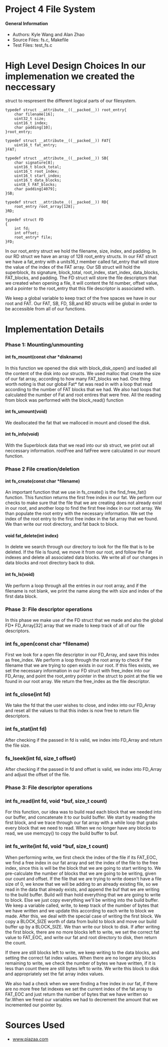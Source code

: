 # Project 4 File System

#### General Information   
- Authors: Kyle Wang and Alan Zhao   
- Source Files: fs.c, Makefile   
- Test Files: test_fs.c

# High Level Design Choices  In our implemenation we created the neccessary
struct to respresent the different logical parts of our filesystem.

``` 
typedef struct __attribute__((__packed__)) root_entry{
	char filename[16];
	uint32_t size;
	uint16_t index;
	char padding[10];
}root_entry;

typedef struct __attribute__((__packed__)) FAT{		
	uint16_t fat_entry;
}FAT;

typedef struct __attribute__((__packed__)) SB{
	char signature[8];
	uint16_t block_total;
	uint16_t root_index;
	uint16_t start_index;
	uint16_t data_blocks;
	uint8_t FAT_blocks;
	char padding[4079];
}SB;

typedef struct __attribute__((__packed__)) RD{
	root_entry root_array[128];
}RD;

typedef struct FD
{
	int fd;
	int offset;
	root_entry* file;
}FD;
```

In our root_entry struct we hold the filename, size, index, and padding. In our
RD struct we have an array of 128 root_entry structs. In our FAT struct we have
a fat_entry with a units16_t member called fat_entry that will store the value
of the index of the FAT array. Our SB struct will hold the superblock, its
signature, block_total, root_index, start_index, data_blocks, FAT_blocks, and
padding. The FD struct will store the file descriptors that we created when
opening a file, it will content the fd number, offset value, and a pointer to
the root_entry that this file descriptor is associated with.

We keep a global variable to keep tract of the free spaces we have in our root
and FAT. Our FAT, SB, FD, SB,and RD structs will be global in order to be
accessible from all of our functions.

# **Implementation Details**

### Phase 1: Mounting/unmounting
#### int fs_mount(const char *diskname)

In this function we opened the disk with block_disk_open() and loaded all the
content of the disk into our structs. We used malloc that create the size of our
fat array, according to how many FAT_blocks we had. One thing worth noting is
that our global Fat* fat was read in with a loop that read according to the
number of FAT blocks that we had. We also had loops that calculated the number
of Fat and root entires that were free. All the reading from block was performed
with the block_read() function

#### int fs_umount(void)

We deallocated the fat that we malloced in mount and closed the disk. 

#### int fs_info(void)

With the Superblock data that we read into our sb struct, we print out all
neccessary information. rootFree and fatFree were calculated in our mount
function.

### Phase 2 File creation/deletion
#### int fs_create(const char *filename)

An important function that we use in fs_create() is the find_free_fat()
function. This function returns the first free index in our fat. We perform our
checks to make sure that the file that we are creating does not already exist in
our root, and another loop to find the first free index in our root array. We
than populate the root entry with the necessary information. We set the index of
the root entry to the first free index in the fat array that we found. We than
write our root directory, and fat back to block.

#### void fat_delete(int index)

In delete we search through our directory to look for the file that is to be
deleted. If the file is found, we move it from our root, and follow the Fat
indexes and delete all associated data blocks. We write all of our changes in
data blocks and root directory back to disk.

#### int fs_ls(void)

We perform a loop through all the entries in our root array, and if the filename
is not blank, we print the name along the with size and index of the first data
block.

### Phase 3: File descriptor operations

In this phase we make use of the FD struct that we made and also the global FD*
FD_Array[32] array that we made to keep track of all of our file descriptors.

### int fs_open(const char *filename)

First we look for a open file descriptor in our FD_Array, and save this index as
free_index. We perform a loop through the root array to check if the filename
that we are trying to open exists in our root. If this files exists, we set the
necessary information in our FD struct with free_index into our FD_Array, and
point the root_entry pointer in the struct to point at the file we found in our
root array. We return the free_index as the file descriptor.

### int fs_close(int fd)

We take the fd that the user wishes to close, and index into our FD_Array and
reset all the values to that this index is now free to return file descriptors.

### int fs_stat(int fd)

After checking if the passed in fd is valid, we index into FD_Array and return
the file size.

### fs_lseek(int fd, size_t offset)

After checking if the passed in fd and offset is valid, we index into FD_Array
and adjust the offset of the file.

### Phase 3: File descriptor operations
### int fs_read(int fd, void *buf, size_t count)

For this function, our idea was to build read each block that we needed into our
buffer, and concatenate  it to our build buffer. We start by reading the first
block, and we trace through our fat array with a while loop that grabs every
block that we need to read. When we no longer have any blocks to read, we use
memcpy() to copy the build buffer to buf.

### int fs_write(int fd, void *buf, size_t count)

When performing write, we first check the index of the file if its FAT_EOC, we
find a free index in our fat array and set the index of the file to the free
index, since this is will be the block that we are going to start writing to. We
pre-calculate the number of blocks that we are going to be writing, given our
count and offset. If the file that we are trying to write doesn't have a file
size of 0, we know that we will be adding to an already existing file, so we
read in the data that already exists, and append the buf that we are writing to
the build buffer. Build will than hold everything that we are going to write to
block. Else we just copy everything we'll be writing into the build buffer. We
keep a variable called, write, to keep track of the number of bytes that we have
written and we update this according to each write to block we made. After this,
we deal with the special case of writing the first block. We copy a BLOCK_SIZE
worth of data from build to block and move our build buffer up by a BLOCK_SIZE.
We than write our block to disk. If after writing the first block, there are no
more blocks left to write, we set the correct fat value to FAT_EOC, and write
our fat and root directory to disk, then return the count.

If there are still blocks left to write, we keep writing to the data blocks, and
setting the correct fat index values. When there are no longer any blocks
remaining to write, we check the number of bytes we have written, if it is less
than count there are still bytes left to write. We write this block to disk and
appropriately  set the fat array index values.

We also had a check when we were finding a free index in our fat, if there are
no more free fat indexes we set the current index of the fat array to FAT_EOC
and just return the number of bytes that we have written so far.When we freed
our variables we had to decrement the amount that we incremented our pointer by.

# Sources Used
- www.piazaa.com
